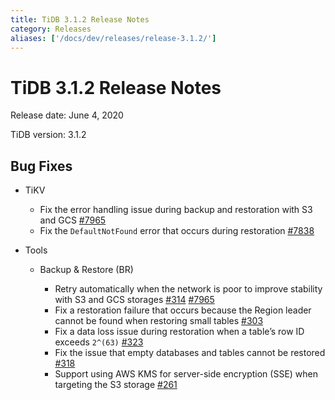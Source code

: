 ```yaml
---
title: TiDB 3.1.2 Release Notes
category: Releases
aliases: ['/docs/dev/releases/release-3.1.2/']
---
```


# TiDB 3.1.2 Release Notes

Release date: June 4, 2020

TiDB version: 3.1.2

## Bug Fixes

+ TiKV

    - Fix the error handling issue during backup and restoration with S3 and GCS [#7965](https://github.com/tikv/tikv/pull/7965)
    - Fix the `DefaultNotFound` error that occurs during restoration [#7838](https://github.com/tikv/tikv/pull/7938)

+ Tools

    - Backup & Restore (BR)

        - Retry automatically when the network is poor to improve stability with S3 and GCS storages [#314](https://github.com/pingcap/br/pull/314) [#7965](https://github.com/tikv/tikv/pull/7965)
        - Fix a restoration failure that occurs because the Region leader cannot be found when restoring small tables [#303](https://github.com/pingcap/br/pull/303)
        - Fix a data loss issue during restoration when a table’s row ID exceeds `2^(63)` [#323](https://github.com/pingcap/br/pull/323)
        - Fix the issue that empty databases and tables cannot be restored [#318](https://github.com/pingcap/br/pull/318)
        - Support using AWS KMS for server-side encryption (SSE) when targeting the S3 storage [#261](https://github.com/pingcap/br/pull/261)
